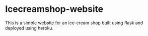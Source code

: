 # Icecreamshop-website
This is a simple website for an ice-cream shop built using flask and deployed using heroku.

